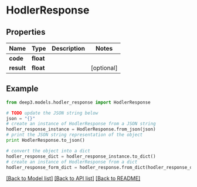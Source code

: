 # HodlerResponse


## Properties
Name | Type | Description | Notes
------------ | ------------- | ------------- | -------------
**code** | **float** |  | 
**result** | **float** |  | [optional] 

## Example

```python
from deep3.models.hodler_response import HodlerResponse

# TODO update the JSON string below
json = "{}"
# create an instance of HodlerResponse from a JSON string
hodler_response_instance = HodlerResponse.from_json(json)
# print the JSON string representation of the object
print HodlerResponse.to_json()

# convert the object into a dict
hodler_response_dict = hodler_response_instance.to_dict()
# create an instance of HodlerResponse from a dict
hodler_response_form_dict = hodler_response.from_dict(hodler_response_dict)
```
[[Back to Model list]](../README.md#documentation-for-models) [[Back to API list]](../README.md#documentation-for-api-endpoints) [[Back to README]](../README.md)


